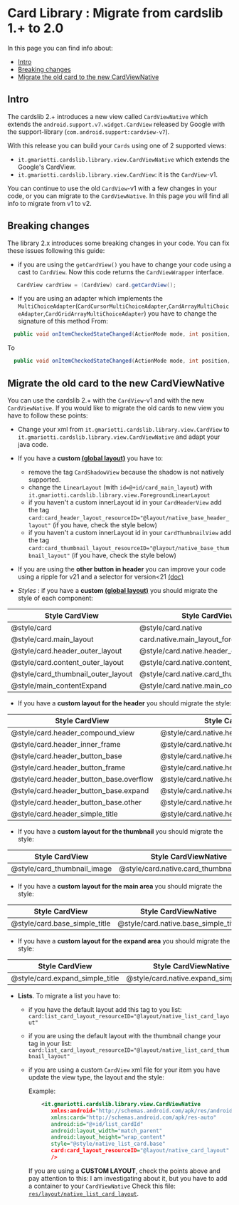 # Card Library : Migrate from cardslib 1.+ to 2.0

In this page you can find info about:

* [Intro](#intro)
* [Breaking changes](#breaking-changes)
* [Migrate the old card to the new CardViewNative](#migrate-the-old-card-to-the-new-cardviewnative)

## Intro

The cardslib 2.+ introduces a new view called `CardViewNative` which extends the `android.support.v7.widget.CardView` released by Google with the support-library
 (`com.android.support:cardview-v7`). 

With this release you can build your `Cards` using one of 2 supported views:
* `it.gmariotti.cardslib.library.view.CardViewNative` which extends the Google's CardView.
* `it.gmariotti.cardslib.library.view.CardView`: it is the `CardView`-v1. 


You can continue to use the old `CardView`-v1 with a few changes in your code, or you can migrate to the `CardViewNative`.
In this page you will find all info to migrate from v1 to v2.


## Breaking changes

The library 2.x introduces some breaking changes in your code. You can fix these issues following this guide:

* if you are using the `getCardView()` you have to change your code using a cast to `CardView`. Now this code returns the `CardViewWrapper` interface.
``` java
   CardView cardView = (CardView) card.getCardView();
``` 

* If you are using an adapter which implements the `MultiChoiceAdapter`(`CardCursorMultiChoiceAdapter`,`CardArrayMultiChoiceAdapter`,`CardGridArrayMultiChoiceAdapter`) you have to change the signature of this method
From:
``` java
  public void onItemCheckedStateChanged(ActionMode mode, int position, long id, boolean checked, CardView cardView, Card card)
```
To
```java
  public void onItemCheckedStateChanged(ActionMode mode, int position, long id, boolean checked, CardViewWrapper cardView, Card card) {
```


## Migrate the old card to the new CardViewNative

You can use the cardslib 2.+ with the `CardView`-v1 and with the new `CardViewNative`.
If you would like to migrate the old cards to new view you have to follow these points:

* Change your xml from `it.gmariotti.cardslib.library.view.CardView` to `it.gmariotti.cardslib.library.view.CardViewNative` and adapt your java code.

* If you have a **custom [(global layout)](/doc/OVERVIEW.md)** you have to:
  - remove the tag `CardShadowView` because the shadow is not natively supported.
  - change the `LinearLayout` (with `id=@+id/card_main_layout`) with `it.gmariotti.cardslib.library.view.ForegroundLinearLayout`
  - if you haven't a custom innerLayout id in your `CardHeaderView` add the tag `card:card_header_layout_resourceID="@layout/native_base_header_layout"` (if you have, check the style below) 
  - if you haven't a custom innerLayout id in your `CardThumbnailView` add the tag `card:card_thumbnail_layout_resourceID="@layout/native_base_thumbnail_layout"` (if you have, check the style below) 
    
* If you are using the **other button in header** you can improve your code using a ripple for v21 and a selector for version<21 [(doc)](/doc/HEADER.md#standard-header-with-custom-button)

* *Styles* : if you have a **custom [(global layout)](/doc/OVERVIEW.md)** you should migrate the style of each component:

| Style CardView                          | Style CardViewNative                           | 
| --------------------------------------- |------------------------------------------------| 
| @style/card                             | @style/card.native                             | 
| @style/card.main_layout                 | card.native.main_layout_foreground             |
| @style/card.header_outer_layout         | @style/card.native.header_outer_layout         |
| @style/card.content_outer_layout        | @style/card.native.content_outer_layout        |
| @style/card_thumbnail_outer_layout      | @style/card.native.card_thumbnail_outer_layout |
| @style/main_contentExpand               | @style/card.native.main_contentExpand          |

* If you have a **custom layout for the header** you should migrate the style:
 
| Style CardView                          | Style CardViewNative                           | 
| --------------------------------------- |------------------------------------------------|
| @style/card.header_compound_view        | @style/card.native.header_compound_view        |
| @style/card.header_inner_frame          | @style/card.native.header_inner_frame          |
| @style/card.header_button_base          | @style/card.native.header_button_base          |
| @style/card.header_button_frame         | @style/card.native.header_button_frame         |
| @style/card.header_button_base.overflow | @style/card.native.header_button_base.overflow |
| @style/card.header_button_base.expand   | @style/card.native.header_button_base.expand   |
| @style/card.header_button_base.other    | @style/card.native.header_button_base.other    |
| @style/card.header_simple_title         | @style/card.native.header_simple_title         |

* If you have a **custom layout for the thumbnail** you should migrate the style:

| Style CardView                          | Style CardViewNative                           | 
| --------------------------------------- |------------------------------------------------|
| @style/card_thumbnail_image             | @style/card.native.card_thumbnail_image        |

* If you have a **custom layout for the main area** you should migrate the style:

| Style CardView                          | Style CardViewNative                           | 
| --------------------------------------- |------------------------------------------------|
| @style/card.base_simple_title           | @style/card.native.base_simple_title           |

* If you have a **custom layout for the expand area** you should migrate the style:

| Style CardView                          | Style CardViewNative                           | 
| --------------------------------------- |------------------------------------------------|
| @style/card.expand_simple_title         | @style/card.native.expand_simple_title         |

* **Lists**. To migrate a list you have to:
   - if you have the default layout add this tag to you list: `card:list_card_layout_resourceID="@layout/native_list_card_layout"`
   - if you are using the default layout with the thumbnail change your tag in your list: `card:list_card_layout_resourceID="@layout/native_list_card_thumbnail_layout"`
   - if you are using a custom `CardView` xml file for your item you have update the view type, the layout and the style:
     
     Example:
     ```xml
         <it.gmariotti.cardslib.library.view.CardViewNative           //change the tag with the new CardViewNative
            xmlns:android="http://schemas.android.com/apk/res/android"
            xmlns:card="http://schemas.android.com/apk/res-auto"
            android:id="@+id/list_cardId"
            android:layout_width="match_parent"
            android:layout_height="wrap_content"
            style="@style/native_list_card.base"                       //use the native style
            card:card_layout_resourceID="@layout/native_card_layout"   //use the native layout or native_card_thumbnail_layout or YOUR LAYOUR
            />  
     ```
     If you are using a **CUSTOM LAYOUT**, check the points above and pay attention to this:
     I am investigating about it, but you have to add a container to your `CardViewNative`
     Check this file: [`res/layout/native_list_card_layout`](/library-core/src/main/res/layout/native_list_card_layout.xml).
    
     
     